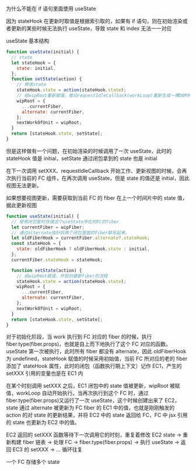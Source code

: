为什么不能在 if 语句里面使用 useState

因为 stateHook 在更新时取值是根据索引取的，如果有 if 语句，则在初始渲染或者更新的某些时候无法执行 useState，导致 state 和 index 无法一一对应

useState 基本结构

```js
function useState(initial) {
  // state
  let stateHook = {
    state: initial,
  };
  function setState(action) {
    // 修改state
    stateHook.state = action(stateHook.state);
    // 给wipRoot重新赋值，推动requestIdleCallback(workLoop)重新生成一棵DOM树，从而更新视图
    wipRoot = {
      ...currentFiber,
      alternate: currentFiber,
    };
    nextWorkOfUnit = wipRoot;
  }
  return [stateHook.state, setState];
}
```

但是这样做有一个问题，在初始渲染的时候调用了一次 useState，此时的 stateHook 值是 initial，setState 通过闭包拿到的 state 也是 initial

在下一次调用 setXXX、requestIdleCallback 开始工作、更新视图的时候，会再次执行当前的 FC 组件，在再次调用 useState，但是 state 的值还是 initial，因此视图无法更新。

如果想要视图更新，需要获取到当前 FC 的 fiber 在上一个时间片中的 state 值，据此更新视图

```js
function useState(initial) {
  // 使用闭包暂时存储这个useState所在的FC的fiber
  let currentFiber = wipFiber;
  // 通过alternate指针将两个闭包里面的fiber联系起来。
  let oldFiberHook = currentFiber.alternate?.stateHook;
  const stateHook = {
    state: oldFiberHook ? oldFiberHook.state : initial,
  };
  currentFiber.stateHook = stateHook;

  function setState(action) {
    // 给wipRoot赋值，开启创建新fiber的流程
    stateHook.state = action(stateHook.state);
    wipRoot = {
      ...currentFiber,
      alternate: currentFiber,
    };
    nextWorkOfUnit = wipRoot;
  }
  return [stateHook.state, setState];
}
```

对于初始化阶段，当 work 执行到 FC 对应的 fiber 的时候，执行 fiber.type(fiber.props)，也就是自上而下地执行了这个 FC 对应的函数。useState 第一次被执行，此时所有 fiber 都没有 alternate，因此 oldFiberHook 为 undefined，stateHook 赋值的时候采用初始值，当前 FC 所对应的老的 fiber 添加了 stateHook 属性，此时的闭包（函数执行期上下文）记作 EC1，产生的 setXXX 引用的变量也是在 EC1 内

在某个时刻调用 setXXX 之后，EC1 闭包中的 state 值被更新，wipRoot 被赋值，workLoop 自动开始执行。当再次执行到这个 FC 时，通过 fiber.type(fiber.props)又运行了一次 useState，这个时候创建出来了 EC2，state 通过 alternate 被更新为 FC fiber 的 EC1 中的值，也就是刚刚触发的 action 的对 state 的更新结果，并将 EC2 中的 state 返回给 FC，FC 中 jsx 引用的 state 也更新为 EC2 中的值。

EC2 返回的 setXXX 函数等待下一次调用它的时刻，重复着修改 EC2 state -> 重新构建 fiber 链表 -> 处理 FC -> fiber.type(fiber.props) -> 执行 useState -> 返回 EC3 的 setXXX -> ... 循环往复

一个 FC 存储多个 state
